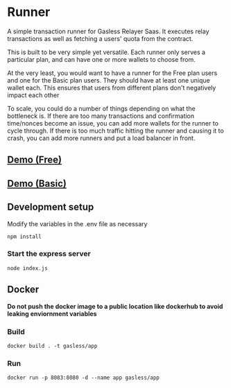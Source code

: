 # Runner
A simple transaction runner for Gasless Relayer Saas. It executes relay transactions as well as fetching a users' quota from the contract. 

This is built to be very simple yet versatile. Each runner only serves a particular plan, and can have one or more wallets to choose from. 

At the very least, you would want to have a runner for the Free plan users and one for the Basic plan users. They should have at least one unique wallet each. This ensures that users from different plans don't negatively impact each other

To scale, you could do a number of things depending on what the bottleneck is. If there are too many transactions and confirmation time/nonces become an issue, you can add more wallets for the runner to cycle through. If there is too much traffic hitting the runner and causing it to crash, you can add more runners and put a load balancer in front. 

## [Demo (Free)](http://pupcakes.me:8083)
## [Demo (Basic)](http://pupcakes.me:8084)

## Development setup
Modify the variables in the .env file as necessary

```
npm install
```

### Start the express server
```
node index.js
```

## Docker

**Do not push the docker image to a public location like dockerhub to avoid leaking enviornment variables**
### Build

```
docker build . -t gasless/app
```
### Run
```
docker run -p 8083:8080 -d --name app gasless/app
```
